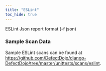 ```yaml
---
title: "ESLint"
toc_hide: true
---
```

ESLint Json report format (-f json)

### Sample Scan Data
Sample ESLint scans can be found at https://github.com/DefectDojo/django-DefectDojo/tree/master/unittests/scans/eslint.